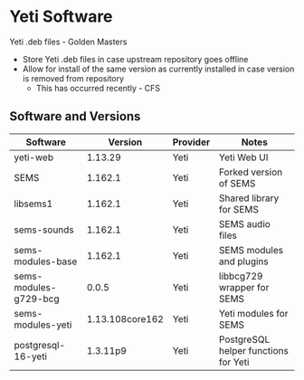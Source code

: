 # Yeti Software
Yeti .deb files - Golden Masters

* Store Yeti .deb files in case upstream repository goes offline
* Allow for install of the same version as currently installed in case version is removed from repository
    * This has occurred recently - CFS

## Software and Versions

| Software | Version | Provider | Notes |
| --- | --- | --- | --- |
| yeti-web | 1.13.29 | Yeti | Yeti Web UI |
| SEMS | 1.162.1 | Yeti | Forked version of SEMS |
| libsems1 | 1.162.1 | Yeti | Shared library for SEMS |
| sems-sounds | 1.162.1| Yeti | SEMS audio files | 
| sems-modules-base | 1.162.1 | Yeti | SEMS modules and plugins |
| sems-modules-g729-bcg | 0.0.5 | Yeti | libbcg729 wrapper for SEMS |
| sems-modules-yeti | 1.13.108core162 | Yeti | Yeti modules for SEMS |
| postgresql-16-yeti | 1.3.11p9 | Yeti | PostgreSQL helper functions for Yeti |
